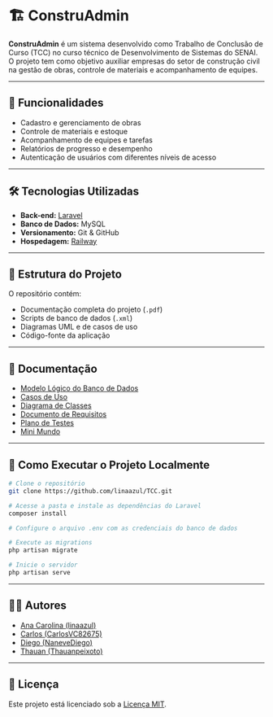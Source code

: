 # 🏗️ ConstruAdmin

**ConstruAdmin** é um sistema desenvolvido como Trabalho de Conclusão de Curso (TCC) no curso técnico de Desenvolvimento de Sistemas do SENAI. O projeto tem como objetivo auxiliar empresas do setor de construção civil na gestão de obras, controle de materiais e acompanhamento de equipes.

---

## 🚀 Funcionalidades

- Cadastro e gerenciamento de obras  
- Controle de materiais e estoque  
- Acompanhamento de equipes e tarefas  
- Relatórios de progresso e desempenho  
- Autenticação de usuários com diferentes níveis de acesso  

---

## 🛠️ Tecnologias Utilizadas

- **Back-end:** [Laravel](https://laravel.com/)  
- **Banco de Dados:** MySQL  
- **Versionamento:** Git & GitHub  
- **Hospedagem:** [Railway](https://railway.app/)

---

## 📁 Estrutura do Projeto

O repositório contém:

- Documentação completa do projeto (`.pdf`)  
- Scripts de banco de dados (`.xml`)  
- Diagramas UML e de casos de uso  
- Código-fonte da aplicação  

---

## 📄 Documentação

- [Modelo Lógico do Banco de Dados](Banco%20Dados%20Modelo%20Logico(Escrito).pdf)  
- [Casos de Uso](Descrição%20dos%20Casos%20de%20uso.pdf)  
- [Diagrama de Classes](Diagrama%20de%20Classe%20-%20EscopoBasico.pdf)  
- [Documento de Requisitos](Documento%20de%20Requisitos.pdf)  
- [Plano de Testes](Documento%20de%20Testes.pdf)  
- [Mini Mundo](Mini%20Mundo.pdf)

---

## 📌 Como Executar o Projeto Localmente

```bash
# Clone o repositório
git clone https://github.com/linaazul/TCC.git

# Acesse a pasta e instale as dependências do Laravel
composer install

# Configure o arquivo .env com as credenciais do banco de dados

# Execute as migrations
php artisan migrate

# Inicie o servidor
php artisan serve
```

---

## 🧑‍💻 Autores

- [Ana Carolina (linaazul)](https://github.com/linaazul)
- [Carlos (CarlosVC82675)](https://github.com/CarlosVC82675)
- [Diego (NaneveDiego)](https://github.com/NaneveDiego)
- [Thauan (Thauanpeixoto)](https://github.com/Thauanpeixoto)

---

## 📄 Licença

Este projeto está licenciado sob a [Licença MIT](LICENSE).
